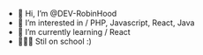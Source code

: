 - 👋 Hi, I’m @DEV-RobinHood
- 👀 I’m interested in / PHP, Javascript, React, Java
- 🌱 I’m currently learning / React
- 👨🏼‍💻 Stil on school :)
